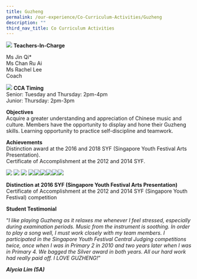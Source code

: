 ```yaml
---
title: Guzheng
permalink: /our-experience/Co-Curriculum-Activities/Guzheng
description: ""
third_nav_title: Co Curriculum Activities
---
```

![](/images/ourteam_guzheng.png)
**Teachers-In-Charge**  
  
Ms Jin Qi\*  
Ms Chan Ru Ai  
Ms Rachel Lee  
Coach

![](/images/information_guzheng.png)
**CCA Timing**  
Senior: Tuesday and Thursday: 2pm-4pm  
Junior: Thursday: 2pm-3pm  
  
**Objectives**
<br>Acquire a greater understanding and appreciation of Chinese music and culture. Members have the opportunity to display and hone their Guzheng skills. Learning opportunity to practice self-discipline and teamwork.  
  
**Achievements**
<br>Distinction award at the 2016 and 2018 SYF (Singapore Youth Festival Arts Presentation).  
Certificate of Accomplishment at the 2012 and 2014 SYF.

![](/images/Guzheng1.jpg)
![](/images/Guzheng2.jpg)
![](/images/Guzheng3.jpg)
![](/images/Guzheng4.jpg)![](/images/Guzheng5.jpg)![](/images/Guzheng6.jpg)![](/images/Guzheng7.jpg)![](/images/Guzheng8.jpg)![](/images/Guzheng9.jpg)

**Distinction at 2016 SYF (Singapore Youth Festival Arts Presentation)**  
Certificate of Accomplishment at the 2012 and 2014 SYF (Singapore Youth Festival) competition   
  
**Student Testimonial**  

“_I like playing Guzheng as it relaxes me whenever I feel stressed, especially during examination periods. Music from the instrument is soothing. In order to play a song well, I must work closely with my team members. I participated in the Singapore Youth Festival Central Judging competitions twice, once when I was in Primary 2 in 2010 and two years later when I was in Primary 4. We bagged the Silver award in both years. All our hard work had really paid off. I LOVE GUZHENG!_”  

**_Alycia Lim (5A)_**
